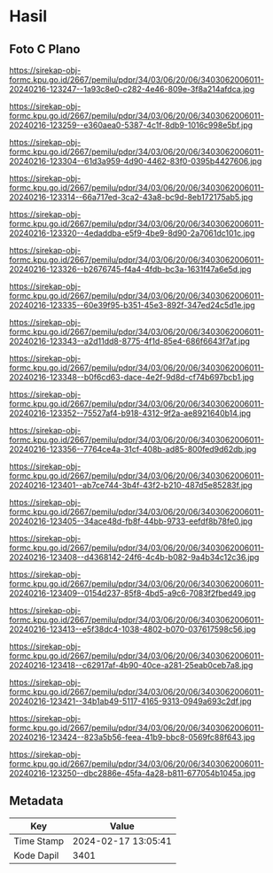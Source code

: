 # Hasil

## Foto C Plano

https://sirekap-obj-formc.kpu.go.id/2667/pemilu/pdpr/34/03/06/20/06/3403062006011-20240216-123247--1a93c8e0-c282-4e46-809e-3f8a214afdca.jpg

https://sirekap-obj-formc.kpu.go.id/2667/pemilu/pdpr/34/03/06/20/06/3403062006011-20240216-123259--e360aea0-5387-4c1f-8db9-1016c998e5bf.jpg

https://sirekap-obj-formc.kpu.go.id/2667/pemilu/pdpr/34/03/06/20/06/3403062006011-20240216-123304--61d3a959-4d90-4462-83f0-0395b4427606.jpg

https://sirekap-obj-formc.kpu.go.id/2667/pemilu/pdpr/34/03/06/20/06/3403062006011-20240216-123314--66a717ed-3ca2-43a8-bc9d-8eb172175ab5.jpg

https://sirekap-obj-formc.kpu.go.id/2667/pemilu/pdpr/34/03/06/20/06/3403062006011-20240216-123320--4edaddba-e5f9-4be9-8d90-2a7061dc101c.jpg

https://sirekap-obj-formc.kpu.go.id/2667/pemilu/pdpr/34/03/06/20/06/3403062006011-20240216-123326--b2676745-f4a4-4fdb-bc3a-1631f47a6e5d.jpg

https://sirekap-obj-formc.kpu.go.id/2667/pemilu/pdpr/34/03/06/20/06/3403062006011-20240216-123335--60e39f95-b351-45e3-892f-347ed24c5d1e.jpg

https://sirekap-obj-formc.kpu.go.id/2667/pemilu/pdpr/34/03/06/20/06/3403062006011-20240216-123343--a2d11dd8-8775-4f1d-85e4-686f6643f7af.jpg

https://sirekap-obj-formc.kpu.go.id/2667/pemilu/pdpr/34/03/06/20/06/3403062006011-20240216-123348--b0f6cd63-dace-4e2f-9d8d-cf74b697bcb1.jpg

https://sirekap-obj-formc.kpu.go.id/2667/pemilu/pdpr/34/03/06/20/06/3403062006011-20240216-123352--75527af4-b918-4312-9f2a-ae8921640b14.jpg

https://sirekap-obj-formc.kpu.go.id/2667/pemilu/pdpr/34/03/06/20/06/3403062006011-20240216-123356--7764ce4a-31cf-408b-ad85-800fed9d62db.jpg

https://sirekap-obj-formc.kpu.go.id/2667/pemilu/pdpr/34/03/06/20/06/3403062006011-20240216-123401--ab7ce744-3b4f-43f2-b210-487d5e85283f.jpg

https://sirekap-obj-formc.kpu.go.id/2667/pemilu/pdpr/34/03/06/20/06/3403062006011-20240216-123405--34ace48d-fb8f-44bb-9733-eefdf8b78fe0.jpg

https://sirekap-obj-formc.kpu.go.id/2667/pemilu/pdpr/34/03/06/20/06/3403062006011-20240216-123408--d4368142-24f6-4c4b-b082-9a4b34c12c36.jpg

https://sirekap-obj-formc.kpu.go.id/2667/pemilu/pdpr/34/03/06/20/06/3403062006011-20240216-123409--0154d237-85f8-4bd5-a9c6-7083f2fbed49.jpg

https://sirekap-obj-formc.kpu.go.id/2667/pemilu/pdpr/34/03/06/20/06/3403062006011-20240216-123413--e5f38dc4-1038-4802-b070-037617598c56.jpg

https://sirekap-obj-formc.kpu.go.id/2667/pemilu/pdpr/34/03/06/20/06/3403062006011-20240216-123418--c62917af-4b90-40ce-a281-25eab0ceb7a8.jpg

https://sirekap-obj-formc.kpu.go.id/2667/pemilu/pdpr/34/03/06/20/06/3403062006011-20240216-123421--34b1ab49-5117-4165-9313-0949a693c2df.jpg

https://sirekap-obj-formc.kpu.go.id/2667/pemilu/pdpr/34/03/06/20/06/3403062006011-20240216-123424--823a5b56-feea-41b9-bbc8-0569fc88f643.jpg

https://sirekap-obj-formc.kpu.go.id/2667/pemilu/pdpr/34/03/06/20/06/3403062006011-20240216-123250--dbc2886e-45fa-4a28-b811-677054b1045a.jpg


## Metadata

| Key        | Value               |
| ---------- | ------------------- |
| Time Stamp | 2024-02-17 13:05:41 |
| Kode Dapil | 3401                |




